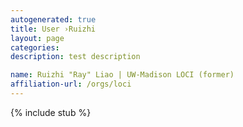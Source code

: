 ```yaml
---
autogenerated: true
title: User ›Ruizhi
layout: page
categories: 
description: test description

name: Ruizhi "Ray" Liao | UW-Madison LOCI (former)
affiliation-url: /orgs/loci
---
```

{% include stub %}

